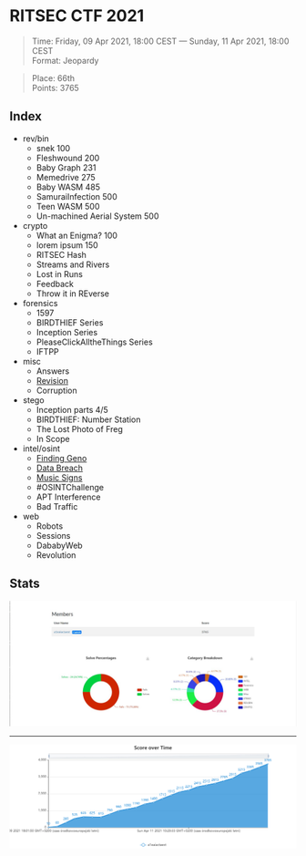 # RITSEC CTF 2021

> Time: Friday, 09 Apr 2021, 18:00 CEST — Sunday, 11 Apr 2021, 18:00 CEST   
> Format: Jeopardy    

> Place: 66th   
> Points: 3765   

## Index

- rev/bin
  - snek 100
  - Fleshwound 200
  - Baby Graph 231
  - Memedrive 275
  - Baby WASM 485
  - SamuraiInfection 500
  - Teen WASM 500
  - Un-machined Aerial System 500
- crypto
  - What an Enigma? 100
  - lorem ipsum 150
  - RITSEC Hash
  - Streams and Rivers
  - Lost in Runs
  - Feedback
  - Throw it in REverse
- forensics
  - 1597
  - BIRDTHIEF Series
  - Inception Series
  - PleaseClickAlltheThings Series
  - IFTPP
- misc
  - Answers
  - [Revision](misc/revision.md)
  - Corruption
- stego
  - Inception parts 4/5
  - BIRDTHIEF: Number Station
  - The Lost Photo of Freg
  - In Scope
- intel/osint
  - [Finding Geno](osint/finding-geno.md)
  - [Data Breach](osint/data-breach.md)
  - [Music Signs](osint/music-signs.md)
  - #OSINTChallenge
  - APT Interference
  - Bad Traffic
- web
  - Robots
  - Sessions
  - DababyWeb
  - Revolution

## Stats

<p align="center">
  <img src="docs/stats1.jpg">
</p>

---

<p align="center">
  <img src=docs/stats2.jpg>
</p>
